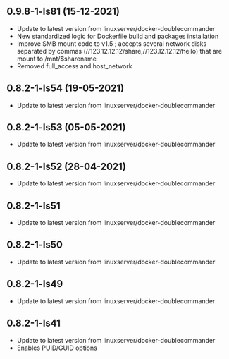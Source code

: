 
## 0.9.8-1-ls81 (15-12-2021)
- Update to latest version from linuxserver/docker-doublecommander
- New standardized logic for Dockerfile build and packages installation
- Improve SMB mount code to v1.5 ; accepts several network disks separated by commas (//123.12.12.12/share,//123.12.12.12/hello) that are mount to /mnt/$sharename
- Removed full_access and host_network

## 0.8.2-1-ls54 (19-05-2021)

- Update to latest version from linuxserver/docker-doublecommander

## 0.8.2-1-ls53 (05-05-2021)

- Update to latest version from linuxserver/docker-doublecommander

## 0.8.2-1-ls52 (28-04-2021)

- Update to latest version from linuxserver/docker-doublecommander

## 0.8.2-1-ls51

- Update to latest version from linuxserver/docker-doublecommander

## 0.8.2-1-ls50

- Update to latest version from linuxserver/docker-doublecommander

## 0.8.2-1-ls49

- Update to latest version from linuxserver/docker-doublecommander

## 0.8.2-1-ls41

- Update to latest version from linuxserver/docker-doublecommander
- Enables PUID/GUID options
